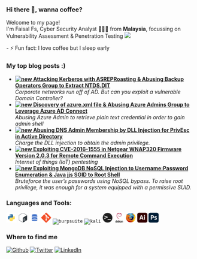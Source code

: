 ### Hi there 👋, wanna coffee?

<!--
**faisalfs10x/faisalfs10x** is a ✨ _special_ ✨ repository because its `README.md` (this file) appears on your GitHub profile.
-->
<p>Welcome to my page! </br> I'm Faisal Fs, Cyber Security Analyst 👨🏻‍💻 from <b>Malaysia</b>, focussing on Vulnerability Assessment & Penetration Testing <img src="https://www.flaticon.com/svg/vstatic/svg/2911/2911789.svg?token=exp=1615906430~hmac=d82c9cb084e1888202d62bcaf943113f" width="13"/> </p>
<!-- <h3>what?</h3> -->
<p>
- ⚡ Fun fact: I love coffee but I sleep early

<h3>My top blog posts :)</h3>
<ul>
  <li><a href="https://faisalfs10x.github.io/thm/AttacktiveDirectory"><b><img src="https://emojipedia-us.s3.dualstack.us-west-1.amazonaws.com/thumbs/240/apple/237/gear_2699.png" width="20" alt="new" /> Attacking Kerberos with ASREPRoasting & Abusing Backup Operators Group to Extract NTDS.DIT</b></a><br/><i>Corporate networks run off of AD. But can you exploit a vulnerable Domain Controller?</i></li>
  <li><a href="https://faisalfs10x.github.io/htb/htbMonteverde"><b><img src="https://emojipedia-us.s3.dualstack.us-west-1.amazonaws.com/thumbs/240/apple/237/fire_1f525.png" width="20" alt="new" /> Discovery of azure.xml file & Abusing Azure Admins Group to Leverage Azure AD Connect</b></a><br/><i>Abusing Azure Admin to retrieve plain text credential in order to gain admin shell</i></li>
  <li><a href="https://faisalfs10x.github.io/htb/htbResolute"><b><img src="https://emojipedia-us.s3.dualstack.us-west-1.amazonaws.com/thumbs/240/apple/237/fire_1f525.png" width="20" alt="new" /> Abusing DNS Admin Membership by DLL Injection for PrivEsc in Active Directory</b></a><br/><i>Charge the DLL injection to obtain the admin privilege.</i></li>
  <li><a href="https://faisalfs10x.github.io/thm/IoT"><b><img src="https://emojipedia-us.s3.dualstack.us-west-1.amazonaws.com/thumbs/240/apple/237/fire_1f525.png" width="20" alt="new" /> Exploiting CVE-2016-1555 in Netgear WNAP320 Firmware Version 2.0.3 for Remote Command Execution</b></a><br/><i>Internet of things (IoT) pentesting</i></li>
    <li><a href="https://faisalfs10x.github.io/thm/IoT"><b><img src="https://emojipedia-us.s3.dualstack.us-west-1.amazonaws.com/thumbs/240/apple/237/fire_1f525.png" width="20" alt="new" /> Exploiting MongoDB NoSQL Injection to Username:Password Enumeration & Java jjs SGID to Root Shell</b></a><br/><i>Bruteforce the user’s passwords using NoSQL bypass. To raise root privilege, it was enough for a system equipped with a permissive SUID.</i></li>
</ul>

### Languages and Tools:

<code><img height="27" src="https://raw.githubusercontent.com/github/explore/80688e429a7d4ef2fca1e82350fe8e3517d3494d/topics/python/python.png" alt="python"></code>
<code><img height="27" src="https://raw.githubusercontent.com/devicons/devicon/master/icons/bash/bash-plain.svg" alt="bash"></code>
<code><img height="27" src="https://raw.githubusercontent.com/github/explore/80688e429a7d4ef2fca1e82350fe8e3517d3494d/topics/sql/sql.png" alt="sql"></code>
<code><img height="27" src="https://raw.githubusercontent.com/devicons/devicon/master/icons/git/git-original.svg" alt="git"></code>
<code><img height="27" src="https://www.kindpng.com/picc/m/206-2064380_burp-suite-icon-png-transparent-png.png" alt="burpsuite"></code>
<code><img height="27" src="https://pbs.twimg.com/profile_images/661994992878120961/rYruOQvA_400x400.png" alt="kali"></code>
<code><img height="27" src="https://raw.githubusercontent.com/github/explore/80688e429a7d4ef2fca1e82350fe8e3517d3494d/topics/terminal/terminal.png" alt="terminal"></code>
<code><img height="27" src="https://raw.githubusercontent.com/devicons/devicon/master/icons/debian/debian-original-wordmark.svg" alt="debian"></code>
<code><img height="27" src="https://raw.githubusercontent.com/devicons/devicon/master/icons/firefox/firefox-original.svg" alt="firefox"></code>
<code><img height="27" src="https://raw.githubusercontent.com/devicons/devicon/master/icons/illustrator/illustrator-plain.svg" alt="illustrator"></code>
<code><img height="27" src="https://raw.githubusercontent.com/devicons/devicon/master/icons/photoshop/photoshop-plain.svg" alt="photoshop"></code>



<h3>Where to find me</h3>
<p><a href="https://github.com/faisalfs10x" target="_blank"><img alt="Github" src="https://img.shields.io/badge/GitHub-%2312100E.svg?&style=for-the-badge&logo=Github&logoColor=white" /></a> <a href="https://twitter.com/faisalfs10x" target="_blank"><img alt="Twitter" src="https://img.shields.io/badge/twitter-%231DA1F2.svg?&style=for-the-badge&logo=twitter&logoColor=white" /></a> <a href="https://my.linkedin.com/in/faisalfs10xsammio" target="_blank"><img alt="LinkedIn" src="https://img.shields.io/badge/linkedin-%230077B5.svg?&style=for-the-badge&logo=linkedin&logoColor=white" />
</p>

<!-- author from https://github.com/thmsgbrt -->
